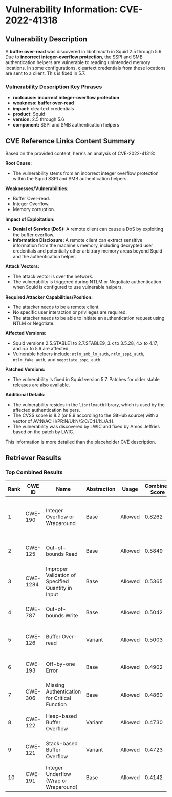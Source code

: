 # Vulnerability Information: CVE-2022-41318

## Vulnerability Description
A **buffer over-read** was discovered in libntlmauth in Squid 2.5 through 5.6. Due to **incorrect integer-overflow protection**, the SSPI and SMB authentication helpers are vulnerable to reading unintended memory locations. In some configurations, cleartext credentials from these locations are sent to a client. This is fixed in 5.7.

### Vulnerability Description Key Phrases
- **rootcause:** **incorrect integer-overflow protection**
- **weakness:** **buffer over-read**
- **impact:** cleartext credentials
- **product:** Squid
- **version:** 2.5 through 5.6
- **component:** SSPI and SMB authentication helpers

## CVE Reference Links Content Summary
Based on the provided content, here's an analysis of CVE-2022-41318:

**Root Cause:**
- The vulnerability stems from an incorrect integer overflow protection within the Squid SSPI and SMB authentication helpers.

**Weaknesses/Vulnerabilities:**
- Buffer Over-read.
- Integer Overflow.
- Memory corruption.

**Impact of Exploitation:**
- **Denial of Service (DoS):** A remote client can cause a DoS by exploiting the buffer overflow.
- **Information Disclosure:** A remote client can extract sensitive information from the machine's memory, including decrypted user credentials and potentially other arbitrary memory areas beyond Squid and the authentication helper.

**Attack Vectors:**
- The attack vector is over the network.
- The vulnerability is triggered during NTLM or Negotiate authentication when Squid is configured to use vulnerable helpers.

**Required Attacker Capabilities/Position:**
- The attacker needs to be a remote client.
- No specific user interaction or privileges are required.
-  The attacker needs to be able to initiate an authentication request using NTLM or Negotiate.

**Affected Versions:**
- Squid versions 2.5.STABLE1 to 2.7.STABLE9, 3.x to 3.5.28, 4.x to 4.17, and 5.x to 5.6 are affected.
- Vulnerable helpers include: `ntlm_smb_lm_auth`, `ntlm_sspi_auth`, `ntlm_fake_auth`, and `negotiate_sspi_auth`.

**Patched Versions:**
- The vulnerability is fixed in Squid version 5.7. Patches for older stable releases are also available.

**Additional Details:**
- The vulnerability resides in the `libntlmauth` library, which is used by the affected authentication helpers.
- The CVSS score is 8.2 (or 8.9 according to the GitHub source) with a vector of AV:N/AC:H/PR:N/UI:N/S:C/C:H/I:L/A:H.
- The vulnerability was discovered by LWIC and fixed by Amos Jeffries based on the patch by LWIC.

This information is more detailed than the placeholder CVE description.

## Retriever Results

### Top Combined Results

| Rank | CWE ID | Name | Abstraction | Usage | Combined Score | Retrievers | Individual Scores |
|------|--------|------|-------------|-------|---------------|------------|-------------------|
| 1 | CWE-190 | Integer Overflow or Wraparound | Base | Allowed | 0.8262 | dense, sparse, graph | dense: 0.585, sparse: 0.466, graph: 0.747 |
| 2 | CWE-125 | Out-of-bounds Read | Base | Allowed | 0.5849 | sparse, graph | sparse: 0.398, graph: 1.000 |
| 3 | CWE-1284 | Improper Validation of Specified Quantity in Input | Base | Allowed | 0.5365 | sparse, graph | sparse: 0.402, graph: 0.857 |
| 4 | CWE-787 | Out-of-bounds Write | Base | Allowed | 0.5042 | sparse, graph | sparse: 0.373, graph: 0.813 |
| 5 | CWE-126 | Buffer Over-read | Variant | Allowed | 0.5003 | dense, sparse | dense: 0.595, sparse: 0.427 |
| 6 | CWE-193 | Off-by-one Error | Base | Allowed | 0.4902 | dense, sparse | dense: 0.561, sparse: 0.366 |
| 7 | CWE-306 | Missing Authentication for Critical Function | Base | Allowed | 0.4860 | dense, sparse | dense: 0.556, sparse: 0.363 |
| 8 | CWE-122 | Heap-based Buffer Overflow | Variant | Allowed | 0.4730 | dense, sparse | dense: 0.569, sparse: 0.398 |
| 9 | CWE-121 | Stack-based Buffer Overflow | Variant | Allowed | 0.4723 | dense, sparse | dense: 0.587, sparse: 0.381 |
| 10 | CWE-191 | Integer Underflow (Wrap or Wraparound) | Base | Allowed | 0.4142 | dense, sparse | dense: 0.567, sparse: 0.228 |

